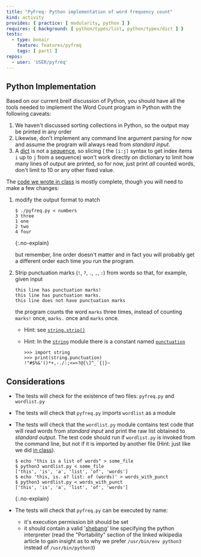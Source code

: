 ```yaml
---
title: "PyFreq: Python implementation of word frequency count"
kind: activity
provides: { practice: [ modularity, python ] }
requires: { background: [ python/types/list, python/types/dict ] }
tests:
  - type: bonair
    feature: features/pyfreq
    tags: [ part1 ]
repos:
  - user: 'USER/pyfreq'
---
```


## Python Implementation

Based on our current breif discussion of Python, you should have all
the tools needed to implement the Word Count program in Python with
the following caveats:

1. We haven't discussed sorting collections in Python, so the output
   may be printed in any order
2. Likewise, don't implement any command line argument parsing for now
   and assume the program will always read from *standard input*.
3. A [dict] is not a [sequence], so slicing ( the `[i:j]` syntax
   to get index items `i` up to `j` from a sequence) won't work
   directly on dictionary to limit how many lines of output
   are printed, so for now, just print *all* counted words, don't limit
   to 10 or any other fixed value.

[dict]: https://docs.python.org/3.3/library/stdtypes.html#mapping-types-dict
[sequence]: https://docs.python.org/3.3/library/stdtypes.html#sequence-types-list-tuple-range

The [code we wrote in class](/activities/inclass_week12_2/) is mostly
complete, though you will need to make a few changes:

1. modify the output format to match

   ~~~~ console
   $ ./pyfreq.py < numbers
   3 three
   1 one
   2 two
   4 four
   ~~~~
   {:.no-explain}

   but remember, line order doesn't matter and in fact you will
   probably get a different order each time you run the program.
   
2. Strip punctuation marks (`!`, `?`, `.`, `,`, `:`) from words
   so that, for example, given input

   ~~~~
   this line has punctuation marks!
   this line has punctuation marks.
   this line does not have punctuation marks
   ~~~~

   the program counts the word `marks` three times, instead of
   counting `marks!` once, `marks.` once and `marks` once.

   - Hint: see [`string.strip()`][string.strip]
   - Hint: In the [`string`][string] module there is a constant named [`punctuation`][string.punctuation]

     ~~~~ pycon
     >>> import string
     >>> print(string.punctuation)
     !"#$%&'()*+,-./:;<=>?@[\]^_`{|}~
     ~~~~
   
[string.strip]: https://docs.python.org/3.4/library/stdtypes.html#str.strip
[string]: https://docs.python.org/3.4/library/string.html
[string.punctuation]: https://docs.python.org/3.4/library/string.html#string.punctuation

## Considerations

- The tests will check for the existence of two files: `pyfreq.py` and
  `wordlist.py`
- The tests will check that `pyfreq.py` imports `wordlist` as a module
- The tests will check that the `wordlist.py` module contains test
  code that will read words from *standard input* and print the raw
  list obtained to *standard output*. The test code should run if
  `wordlist.py` is invoked from the command line, but not if it is
  imported by another file (Hint: just like we did [in class](/activities/inclass_week12_2/)).

  ~~~~ console
  $ echo "this is a list of words" > some_file
  $ python3 wordlist.py < some_file
  ['this', 'is', 'a', 'list', 'of', 'words']
  $ echo 'this, is. a? list: of (words)' > words_with_punct
  $ python3 wordlist.py < words_with_punct
  ['this', 'is', 'a', 'list', 'of', 'words']
  ~~~~
  {:.no-explain}
- The tests will check that `pyfreq.py` can be executed by name:
  - it's execution permission bit should be set
  - it should contain a valid '[shebang]' line specifying the python interpreter (read the "Portability" section of the linked wikipedia article to gain insight as to why we prefer `/usr/bin/env python3` instead of `/usr/bin/python3`)

[shebang]: http://en.wikipedia.org/wiki/Shebang_%28Unix%29
